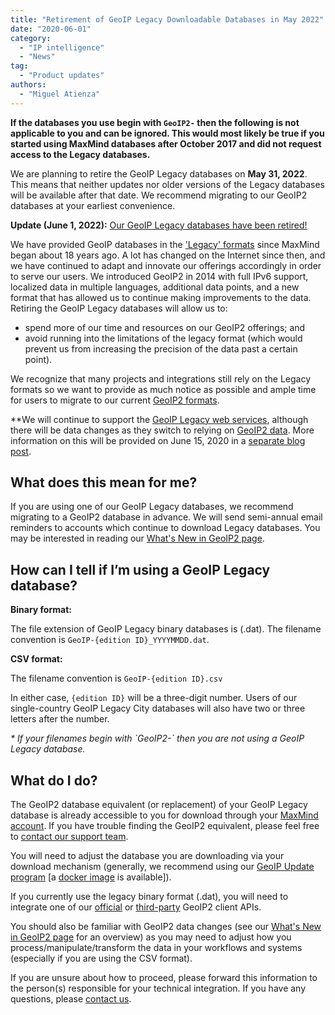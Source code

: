 ```yaml
---
title: "Retirement of GeoIP Legacy Downloadable Databases in May 2022"
date: "2020-06-01"
category:
  - "IP intelligence"
  - "News"
tag:
  - "Product updates"
authors:
  - "Miguel Atienza"
---
```


<!--lint disable no-emphasis-as-heading-->

**If the databases you use begin with `GeoIP2-` then the following is not
applicable to you and can be ignored. This would most likely be true if you
started using MaxMind databases after October 2017 and did not request access to
the Legacy databases.**

We are planning to retire the GeoIP Legacy databases on **May 31, 2022**. This
means that neither updates nor older versions of the Legacy databases will be
available after that date. We recommend migrating to our GeoIP2 databases at
your earliest convenience.

**Update (June 1, 2022):**
[Our GeoIP Legacy databases have been retired!](/2022/06/geoip-legacy-databases-have-been-retired)

We have provided GeoIP databases in the
['Legacy' formats](https://dev.maxmind.com/geoip/docs/web-services/legacy/)
since MaxMind began about 18 years ago. A lot has changed on the Internet since
then, and we have continued to adapt and innovate our offerings accordingly in
order to serve our users. We introduced GeoIP2 in 2014 with full IPv6 support,
localized data in multiple languages, additional data points, and a new format
that has allowed us to continue making improvements to the data. Retiring the
GeoIP Legacy databases will allow us to:

- spend more of our time and resources on our GeoIP2 offerings; and
- avoid running into the limitations of the legacy format (which would prevent
  us from increasing the precision of the data past a certain point).

We recognize that many projects and integrations still rely on the Legacy
formats so we want to provide as much notice as possible and ample time for
users to migrate to our current
[GeoIP2 formats](https://dev.maxmind.com/geoip/docs/databases/).

\*\*We will continue to support the
[GeoIP Legacy web services](https://dev.maxmind.com/geoip/docs/web-services/legacy/),
although there will be data changes as they switch to relying on
[GeoIP2 data](https://dev.maxmind.com/geoip/whats-new-in-geoip2/). More
information on this will be provided on June 15, 2020 in a
[separate blog post](/2020/06/data-changes-to-geoip-legacy-and-minfraud-legacy-web-services-in-may-2022/).

## What does this mean for me?

If you are using one of our GeoIP Legacy databases, we recommend migrating to a
GeoIP2 database in advance. We will send semi-annual email reminders to accounts
which continue to download Legacy databases. You may be interested in reading
our
[What's New in GeoIP2 page](https://dev.maxmind.com/geoip/whats-new-in-geoip2/).

## How can I tell if I’m using a GeoIP Legacy database?

**Binary format:**

The file extension of GeoIP Legacy binary databases is (.dat). The filename
convention is `GeoIP-{edition ID}_YYYYMMDD.dat`.

**CSV format:**

The filename convention is `GeoIP-{edition ID}.csv`

In either case, `{edition ID}` will be a three-digit number. Users of our
single-country GeoIP Legacy City databases will also have two or three letters
after the number.

_\* If your filenames begin with \`GeoIP2-\` then you are not using a GeoIP
Legacy database._

## What do I do?

The GeoIP2 database equivalent (or replacement) of your GeoIP Legacy database is
already accessible to you for download through your
[MaxMind account](https://www.maxmind.com/en/accounts/current/geoip/downloads).
If you have trouble finding the GeoIP2 equivalent, please feel free to
[contact our support team](https://support.maxmind.com/).

You will need to adjust the database you are downloading via your download
mechanism (generally, we recommend using our
[GeoIP Update program](https://dev.maxmind.com/geoip/updating-databases/) \[a
[docker image](https://hub.docker.com/r/maxmindinc/geoipupdate) is available]).

If you currently use the legacy binary format (.dat), you will need to integrate
one of our [official](https://dev.maxmind.com/geoip/docs/databases/) or
[third-party](https://dev.maxmind.com/geoip/docs/databases/) GeoIP2 client APIs.

You should also be familiar with GeoIP2 data changes (see our
[What's New in GeoIP2 page](https://dev.maxmind.com/geoip/whats-new-in-geoip2/)
for an overview) as you may need to adjust how you process/manipulate/transform
the data in your workflows and systems (especially if you are using the CSV
format).

If you are unsure about how to proceed, please forward this information to the
person(s) responsible for your technical integration. If you have any questions,
please [contact us](https://support.maxmind.com/).
